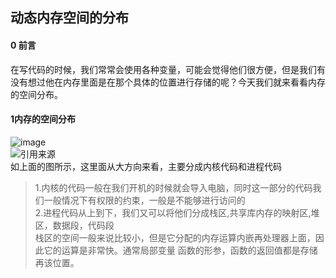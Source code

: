 ## 动态内存空间的分布
#### 0 前言
在写代码的时候，我们常常会使用各种变量，可能会觉得他们很方便，但是我们有没有想过他在内存里面是在那个具体的位置进行存储的呢？今天我们就来看看内存的空间分布。    
#### 1内存的空间分布
![image](https://github.com/Lp700750/Blogs/assets/104414865/286ba05d-1bf8-4e89-ae8e-138af49f743e)   
![引用来源](https://cn.bing.com/images/search?view=detailV2&ccid=dozLQ%2FvN&id=BFFE4AFD94BAE6ACEEDBB016340F8CF515FD565E&thid=OIP-C.dozLQ_vN4K9lFo5I6cm2OAHaI9&mediaurl=https%3A%2F%2Fpicb.zhimg.com%2Fv2-1bbda4e5bdc297b5d4a9e88fc0e43c14_r.jpg&exph=671&expw=555&q=%e6%93%8d%e4%bd%9c%e7%b3%bb%e7%bb%9f%e7%9a%84%e5%86%85%e5%ad%98%e5%88%86%e9%85%8d%e5%9b%be&simid=608036532004992516&form=IRPRST&ck=13E05EDE3F26F6BAF4E3CFF93E8FB3EF&selectedindex=11&ajaxhist=0&ajaxserp=0&vt=0&sim=11)   
如上面的图所示，这里面从大方向来看，主要分成内核代码和进程代码   
> 1.内核的代码一般在我们开机的时候就会导入电脑，同时这一部分的代码我们一般情况下有权限的约束，一般是不能够进行访问的    
> 2.进程代码从上到下，我们又可以将他们分成栈区,共享库内存的映射区,堆区，数据段，代码段    
> 栈区的空间一般来说比较小，但是它分配的内存运算内嵌再处理器上面，因此它的运算是非常快。通常局部变量 函数的形参，函数的返回值都是存储再该位置。
> 

